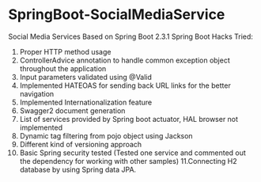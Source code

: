 # SpringBoot-SocialMediaService
Social Media Services Based on Spring Boot 2.3.1
Spring Boot Hacks Tried:
1. Proper HTTP method usage
2. ControllerAdvice annotation to handle common exception object throughout the application
3. Input parameters validated using @Valid
4. Implemented HATEOAS for sending back URL links for the better navigation
5. Implemented Internationalization feature
6. Swagger2 document generation
7. List of services provided by Spring boot actuator, HAL browser not implemented
8. Dynamic tag filtering from pojo object using Jackson
9. Different kind of versioning approach
10. Basic Spring security tested (Tested one service and commented out the dependency for working with other samples)
11.Connecting H2 database by using Spring data JPA.
